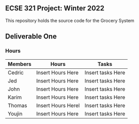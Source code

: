 ## ECSE 321 Project: Winter 2022

This repository holds the source code for the Grocery System

## Deliverable One
### Hours
| Members  | Hours | Tasks |
| ------------- | ------------- | ------------- |
| Cedric  | Insert Hours Here  | Insert tasks Here |
| Jed  | Insert Hours Here  | Insert tasks Here |
| John  | Insert Hours Here  | Insert tasks Here |
| Karim  | Insert Hours Here  | Insert tasks Here |
| Thomas  | Insert Hours Herel  | Insert tasks Here |
| Youjin  | Insert Hours Here  | Insert tasks Here |

